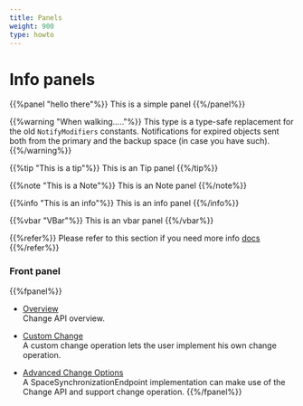 ```yaml
---
title: Panels
weight: 900
type: howto
---
```

 
# Info panels




{{%panel "hello there"%}}
This is a simple panel
{{%/panel%}}



{{%warning "When walking....."%}}
This type is a type-safe replacement for the old `NotifyModifiers` constants.
Notifications for expired objects sent both from the primary and the backup space (in case you have such).
{{%/warning%}}


{{%tip "This is a tip"%}}
This is an Tip panel
{{%/tip%}}

{{%note "This is a Note"%}}
This is an Note panel
{{%/note%}}


{{%info "This is an info"%}}
This is an info panel
{{%/info%}}


{{%vbar "VBar"%}}
This is an vbar panel
{{%/vbar%}}


{{%refer%}}
Please refer to this section if you need more info [docs](http://docs.gigaspaces.com)
{{%/refer%}}

 

### Front panel 

{{%fpanel%}}
- [Overview](./change-api.html)<br>
Change API overview.

- [Custom Change](./change-api-custom-operation.html)<br>
A custom change operation lets the user implement his own change operation.

- [Advanced Change Options](./change-api-advanced.html)<br>
A SpaceSynchronizationEndpoint implementation can make use of the Change API and support change operation.
{{%/fpanel%}}


  

 


 


